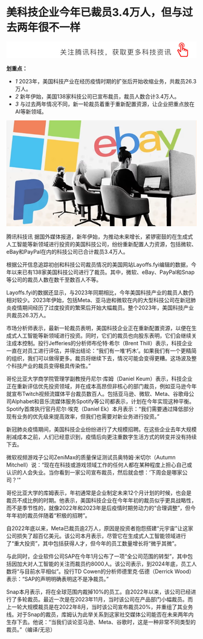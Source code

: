 # 美科技企业今年已裁员3.4万人，但与过去两年很不一样

![3a67f6a02af77e447b62e20b05468fe5.jpg](https://raw.githubusercontent.com/qqhsx/qqnews_image/main/2024/02/13/美科技企业今年已裁员3.4万人，但与过去两年很不一样/3a67f6a02af77e447b62e20b05468fe5.jpg)

**划重点：**

  * _1_ 2023年，美国科技产业在经历疫情时期的扩张后开始收缩业务，共裁员26.3万人。
  * _2_ 新年伊始，美国138家科技公司已宣布裁员，裁员人数合计3.4万人。
  * _3_ 与过去两年情况不同，新一轮裁员着重于重新配置资源，让企业把重点放在AI等新领域。

![77bd62d657fb6a9c77d6d129098dbc58.jpg](https://raw.githubusercontent.com/qqhsx/qqnews_image/main/2024/02/13/美科技企业今年已裁员3.4万人，但与过去两年很不一样/77bd62d657fb6a9c77d6d129098dbc58.jpg)

腾讯科技讯
据国外媒体报道，新年伊始，为推动未来增长，紧锣密鼓的在生成式人工智能等新领域进行投资的美国科技公司，纷纷重新配置人力资源，包括微软、eBay和PayPal在内的科技公司已合计裁员3.4万人。

根据公开信息追踪初创和科技公司裁员情况的美国网站Layoffs.fyi编辑的数据，今年以来已有138家美国科技公司进行了裁员。其中，微软、eBay、PayPal和Snap等公司的裁员人数在数千至数百人不等。

Layoffs.fyi的数据还显示，与2023年同期相比，今年美国科技产业的裁员人数仍相对较少。2023年伊始，包括Meta、亚马逊和微软在内的大型科技公司在新冠肺炎疫情期间经历了过度投资的繁荣后开始大幅裁员。整个2023年，美国科技产业共裁员26.3万人。

市场分析师表示，最新一轮裁员表明，美国科技企业正在重新配置资源，以便在生成式人工智能等新领域进行投资。同时，它们的裁员也向股东表明，它们会继续关注成本控制。投行Jefferies的分析师布伦特·希尔（Brent
Thill）表示，科技企业一直在对员工进行评估，并得出结论：“我们有一堆‘朽木’。如果我们有一个更精简的组织，我们可以做得更多。裁员将继续下去，情况可能会变得更糟。这场波及整个科技产业的裁员变得极具传染性。”

哥伦比亚大学商学院管理学副教授丹尼尔·库姆（Daniel
Keum）表示，科技企业正在重新评估优先投资领域，并在成本高昂但非核心的部门裁员，例如亚马逊今年就宣布Twitch视频流媒体平台裁员数百人。包括亚马逊、微软、Meta、谷歌母公司Alphabet和音乐流媒体服务Spotify等公司都表示，计划在今年实现这种平衡。Spotify首席执行官丹尼尔·埃克（Daniel
Ek）本月表示：“我们需要通过降低部分现有业务的优先级来提高效率，但我们也需要对新业务进行投资。”

新冠肺炎疫情期间，美国科技企业纷纷进行了大规模招聘。在这些企业去年大规模削减成本之前，人们已经意识到，疫情后向更注重数字生活方式的转变并没有持续下去。

微软视频游戏子公司ZeniMax的质量保证测试员奥特姆·米切尔（Autumn
Mitchell）说：“现在在科技或游戏领域工作的任何人都在某种程度上担心自己或认识的人会失业。当你看到一家公司宣布裁员，然后就会想：‘下周会是哪家公司？’”

哥伦比亚大学的库姆表示，年初通常是企业制定未来12个月计划的时候，也会是裁员不成比例的时期。他表示，美国科技企业在今年年初的裁员似乎更具战略性，而不是季节性的，就像2022年和2023年是后疫情时期劳动力的“合理调整”，但今年年初的裁员伴随着“积极的招聘”。

自2022年底以来，Meta已裁员逾2万人，原因是投资者抱怨搭建“元宇宙”让这家公司损失了超百亿美元。该公司本月表示，尽管它在生成式人工智能领域进行了“重大投资”，其中包括获得人才，但今年的员工数量增长将“微乎其微”。

与此同时，企业软件公司SAP在今年1月公布了一项“全公司范围的转型”，其中包括因加大对人工智能的关注而裁员约8000人。该公司表示，到2024年底，员工人数将“与目前水平相似”。投行TD
Cowen的分析师德里克·伍德（Derrick Wood）表示：“SAP的声明明确表明这不是净裁员。”

Snap本月表示，将在全球范围内裁掉10%的员工。自2022年以来，该公司已经进行了多轮裁员。最近一次是在2023年11月，当时该公司在产品部门小幅裁员。而上一轮大规模裁员是在2022年8月，当时该公司宣布裁员20%，并重组了其业务线。对于Snap的裁员，库姆认为此举关系到这家社交媒体公司能否在未来两年内生存下去。他说：“当我们谈论亚马逊、Meta、谷歌时，这是一种非常不同类型的裁员。”（编译/无忌）


